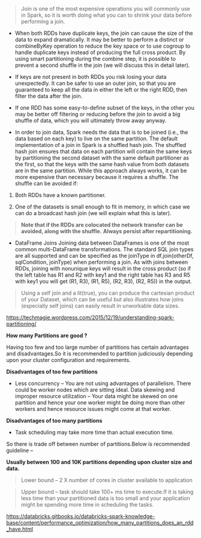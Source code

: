 > Join is one of the most expensive operations you will commonly use in Spark, so it is worth doing what you can to shrink your data before performing a join.



- When both RDDs have duplicate keys, the join can cause the size of the data to expand dramatically. It may be better to perform a distinct or combineByKey operation to reduce the key space or to use cogroup to handle duplicate keys instead of producing the full cross product. By using smart partitioning during the combine step, it is possible to prevent a second shuffle in the join (we will discuss this in detail later).

- If keys are not present in both RDDs you risk losing your data unexpectedly. It can be safer to use an outer join, so that you are guaranteed to keep all the data in either the left or the right RDD, then filter the data after the join.

- If one RDD has some easy-to-define subset of the keys, in the other you may be better off filtering or reducing before the join to avoid a big shuffle of data, which you will ultimately throw away anyway.

- In order to join data, Spark needs the data that is to be joined (i.e., the data based on each key) to live on the same partition. The default implementation of a join in Spark is a shuffled hash join. The shuffled hash join ensures that data on each partition will contain the same keys by partitioning the second dataset with the same default partitioner as the first, so that the keys with the same hash value from both datasets are in the same partition. While this approach always works, it can be more expensive than necessary because it requires a shuffle. The shuffle can be avoided if:

1. Both RDDs have a known partitioner.

2. One of the datasets is small enough to fit in memory, in which case we can do a broadcast hash join (we will explain what this is later).

> **Note that if the RDDs are colocated the network transfer can be avoided, along with the shuffle.**
> **Always persist after repartitioning.**

- DataFrame Joins
Joining data between DataFrames is one of the most common multi-DataFrame transformations. The standard SQL join types are all supported and can be specified as the joinType in df.join(otherDf, sqlCondition, joinType) when performing a join. As with joins between RDDs, joining with nonunique keys will result in the cross product (so if the left table has R1 and R2 with key1 and the right table has R3 and R5 with key1 you will get (R1, R3), (R1, R5), (R2, R3), (R2, R5)) in the output. 

> Using a self join and a lit(true), you can produce the cartesian product of your Dataset, which can be useful but also illustrates how joins (especially self joins) can easily result in unworkable data sizes.


https://techmagie.wordpress.com/2015/12/19/understanding-spark-partitioning/



**How many Partitions are good ?**

Having too few and too large number of partitions has certain advantages and disadvantages.So it is recommended to partition judiciously depending upon your cluster configuration and requirements.

**Disadvantages of too few partitions**

- Less concurrency – You are not using advantages of parallelism. There could be worker nodes which are sitting ideal.
Data skewing and improper resource utilization – Your data might be skewed on one partition and hence your one worker might be doing more than other workers and hence resource issues might come at that worker.


**Disadvantages of too many partitions**

- Task scheduling may take more time than actual execution time.

So there is trade off between number of partitions.Below is recommended guideline –

**Usually between 100 and 10K partitions depending upon cluster size and data.**

> Lower bound – 2 X number of cores in cluster available to application

> Upper bound – task should take 100+ ms time to execute.If it is taking less time than your partitioned data is too small and your application might be spending more time in scheduling the tasks.


https://databricks.gitbooks.io/databricks-spark-knowledge-base/content/performance_optimization/how_many_partitions_does_an_rdd_have.html